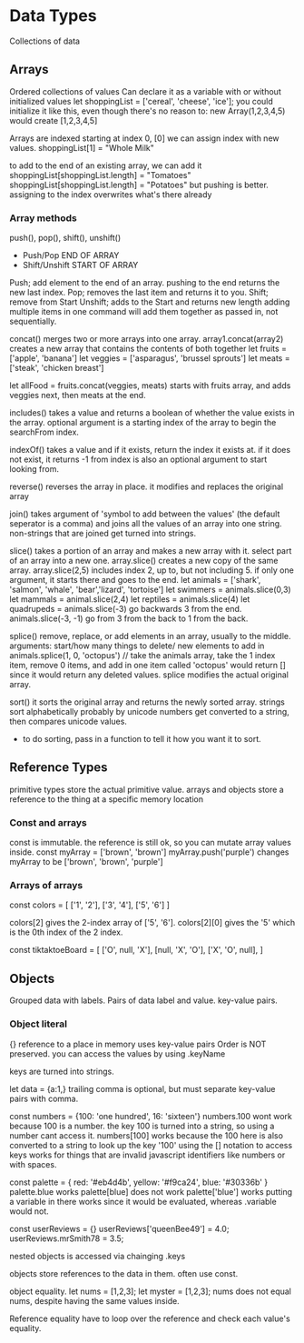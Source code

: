 # Data Types

Collections of data

## Arrays

Ordered collections of values
Can declare it as a variable with or without initialized values
let shoppingList = ['cereal', 'cheese', 'ice'];
you could initialize it like this, even though there's no reason to:
new Array(1,2,3,4,5) would create [1,2,3,4,5]

Arrays are indexed starting at index 0, [0]
we can assign index with new values.
shoppingList[1] = "Whole Milk"

to add to the end of an existing array, we can add it
shoppingList[shoppingList.length] = "Tomatoes"
shoppingList[shoppingList.length] = "Potatoes"
but pushing is better. assigning to the index overwrites what's there already

### Array methods

push(), pop(), shift(), unshift()

- Push/Pop END OF ARRAY
- Shift/Unshift START OF ARRAY

Push; add element to the end of an array. pushing to the end returns the new last index.
Pop; removes the last item and returns it to you.
Shift; remove from Start
Unshift; adds to the Start and returns new length
adding multiple items in one command will add them together as passed in, not sequentially.

concat()
merges two or more arrays into one array.
array1.concat(array2) creates a new array that contains the contents of both together
let fruits = ['apple', 'banana']
let veggies = ['asparagus', 'brussel sprouts']
let meats = ['steak', 'chicken breast']

let allFood = fruits.concat(veggies, meats)
starts with fruits array, and adds veggies next, then meats at the end.

includes()
takes a value and returns a boolean of whether the value exists in the array.
optional argument is a starting index of the array to begin the searchFrom index.

indexOf()
takes a value and if it exists, return the index it exists at.
if it does not exist, it returns -1
from index is also an optional argument to start looking from.

reverse()
reverses the array in place. it modifies and replaces the original array

join()
takes argument of 'symbol to add between the values' (the default seperator is a comma) and joins all the values of an array into one string.
non-strings that are joined get turned into strings.

slice()
takes a portion of an array and makes a new array with it. select part of an array into a new one.
array.slice() creates a new copy of the same array.
array.slice(2,5) includes index 2, up to, but not including 5.
if only one argument, it starts there and goes to the end.
let animals = ['shark', 'salmon', 'whale', 'bear','lizard', 'tortoise']
let swimmers = animals.slice(0,3)
let mammals = animal.slice(2,4)
let reptiles = animals.slice(4)
let quadrupeds = animals.slice(-3) go backwards 3 from the end.
animals.slice(-3, -1) go from 3 from the back to 1 from the back.

splice()
remove, replace, or add elements in an array, usually to the middle.
arguments: start/how many things to delete/ new elements to add in
animals.splice(1, 0, 'octopus') // take the animals array, take the 1 index item, remove 0 items, and add in one item called 'octopus'
would return [] since it would return any deleted values.
splice modifies the actual original array.

sort()
it sorts the original array and returns the newly sorted array.
strings sort alphabetically probably by unicode
numbers get converted to a string, then compares unicode values.

- to do sorting, pass in a function to tell it how you want it to sort.

## Reference Types

primitive types store the actual primitive value.
arrays and objects store a reference to the thing at a specific memory location

### Const and arrays

const is immutable.
the reference is still ok, so you can mutate array values inside.
const myArray = ['brown', 'brown']
myArray.push('purple') changes myArray to be ['brown', 'brown', 'purple']

### Arrays of arrays

const colors = [
['1', '2'],
['3', '4'],
['5', '6']
]

colors[2] gives the 2-index array of ['5', '6'].
colors[2][0] gives the '5' which is the 0th index of the 2 index.

const tiktaktoeBoard = [
['O', null, 'X'],
[null, 'X', 'O'],
['X', 'O', null],
]

## Objects

Grouped data with labels.
Pairs of data label and value. key-value pairs.

### Object literal

{}
reference to a place in memory
uses key-value pairs
Order is NOT preserved.
you can access the values by using .keyName

keys are turned into strings.

let data = {a:1,} trailing comma is optional, but must separate key-value pairs with comma.

const numbers = {100: 'one hundred', 16: 'sixteen'}
numbers.100 wont work because 100 is a number. the key 100 is turned into a string, so using a number cant access it.
numbers[100] works because the 100 here is also converted to a string to look up the key '100'
using the [] notation to access keys works for things that are invalid javascript identifiers like numbers or with spaces.

const palette = { red: '#eb4d4b', yellow: '#f9ca24', blue: '#30336b' }
palette.blue works
palette[blue] does not work
palette['blue'] works
putting a variable in there works since it would be evaluated, whereas .variable would not.

const userReviews = {}
userReviews['queenBee49'] = 4.0;
userReviews.mrSmith78 = 3.5;

nested objects is accessed via chainging .keys

objects store references to the data in them. often use const.

object equality.
let nums = [1,2,3];
let myster = [1,2,3];
nums does not equal nums, despite having the same values inside.

Reference equality
have to loop over the reference and check each value's equality.
